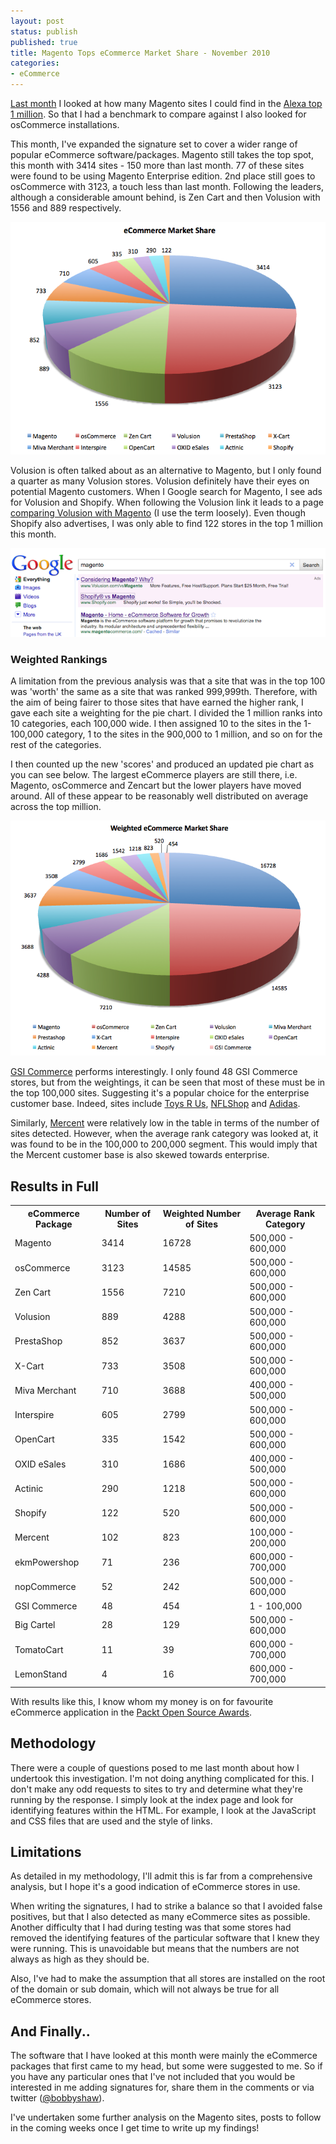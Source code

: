 ```yaml
---
layout: post
status: publish
published: true
title: Magento Tops eCommerce Market Share - November 2010
categories:
- eCommerce
---
```

<a href="http://tomrobertshaw.net/2010/10/3262-magento-sites-in-the-alexa-top-1-million/">Last month</a> I looked at how many Magento sites I could find in the <a href="http://www.alexa.com/topsites">Alexa top 1 million</a>.   So that I had a benchmark to compare against I also looked for osCommerce installations.

This month, I've expanded the signature set to cover a wider range of popular eCommerce software/packages.   Magento still takes the top spot, this month with 3414 sites - 150 more than last month.   77 of these sites were found to be using Magento Enterprise edition.  2nd place still goes to osCommerce with 3123, a touch less than last month.  Following the leaders, although a considerable amount behind, is Zen Cart and then Volusion with 1556 and 889 respectively.

<img src="/img/2010/11/eCommerce-Market-Share.png" alt="eCommerce Market Share" title="eCommerce Market Share" />

Volusion is often talked about as an alternative to Magento, but I only found a quarter as many Volusion stores.  Volusion definitely have their eyes on potential Magento customers.  When I Google search for Magento, I see ads for Volusion and Shopify.  When following the Volusion link it leads to a page <a href="http://www.volusion.com/volusion_magento_comparison/">comparing Volusion with Magento</a> (I use the term loosely).    Even though Shopify also advertises, I was only able to find 122 stores in the top 1 million this month.

<img src="/img/2010/11/Magento-Google-Sponsered-Listings.png" alt="Magento - Google Sponsored Listings" title="Magento - Google Sponsored Listings" />

<h3>Weighted Rankings</h3>

A limitation from the previous analysis was that a site that was in the top 100 was 'worth' the same as a site that was ranked 999,999th.   Therefore, with the aim of being fairer to those sites that have earned the higher rank, I gave each site a weighting for the pie chart.  I divided the 1 million ranks into 10 categories, each 100,000 wide.  I then assigned 10 to the sites in the 1-100,000 category, 1 to the sites in the 900,000 to 1 million, and so on for the rest of the categories.  

I then counted up the new 'scores' and produced an updated pie chart as you can see below.  The largest eCommerce players are still there, i.e. Magento, osCommerce and Zencart but the lower players have moved around.   All of these appear to be reasonably well distributed on average across the top million.

<img src="/img/2010/11/Weighted-eCommerce-Market-Share.png" alt="Weighted eCommerce Market Share" title="Weighted eCommerce Market Share" />

<a href="http://www.gsicommerce.com/">GSI Commerce</a> performs interestingly.  I only found 48 GSI Commerce stores, but from the weightings, it can be seen that most of these must be in the top 100,000 sites.  Suggesting it's a popular choice for the enterprise customer base.   Indeed, sites include <a href="http://www.toysrus.co.uk">Toys R Us</a>, <a href="http://www.nflshop.com">NFLShop</a> and <a href="http://www.shopadidas.com/">Adidas</a>.

Similarly, <a href="http://www.mercent.com/">Mercent</a> were relatively low in the table in terms of the number of sites detected.   However, when the average rank category was looked at, it was found to be in the 100,000 to 200,000 segment.   This would imply that the Mercent customer base is also skewed towards enterprise.

<h2>Results in Full</h2>

<table>
   <tr>
     <th>eCommerce Package</th>
     <th>Number of Sites</th>
     <th>Weighted Number of Sites</th>
     <th>Average Rank Category</th>
  </tr>
   <tr>
      <td>Magento</td>
      <td>3414</td>
      <td>16728</td>
      <td>500,000 - 600,000</td>
   </tr>
   <tr>
      <td>osCommerce</td>
      <td>3123</td>
      <td>14585</td>
      <td>500,000 - 600,000</td>
   </tr>
   <tr>
      <td>Zen Cart</td>
      <td>1556</td>
      <td>7210</td>
      <td>500,000 - 600,000</td>
   </tr>
   <tr>
       <td>Volusion</td>
       <td>889</td>
       <td>4288</td>
       <td>500,000 - 600,000</td>
   </tr>
    <tr>
       <td>PrestaShop</td>
       <td>852</td>
       <td>3637</td>
       <td>500,000 - 600,000</td>
    </tr>
    <tr>
      <td>X-Cart</td>
      <td>733</td>
      <td>3508</td>
      <td>500,000 - 600,000</td>
    </tr>
    <tr>
       <td>Miva Merchant</td>
       <td>710</td>
       <td>3688</td>
       <td>400,000 - 500,000</td>
    </tr>
    <tr>
      <td>Interspire</td>
      <td>605</td>
      <td>2799</td>
      <td>500,000 - 600,000</td>
     </tr>
     <tr>
       <td>OpenCart</td>
       <td>335</td>
       <td>1542</td>
       <td>500,000 - 600,000</td>
     </tr>
     <tr>
        <td>OXID eSales</td>
        <td>310</td>
        <td>1686</td>
        <td>400,000 - 500,000</td>
     </tr>
     <tr>
        <td>Actinic</td>
        <td>290</td>
        <td>1218</td>
        <td>500,000 - 600,000</td>
     </tr>
     <tr>
        <td>Shopify</td>
        <td>122</td>
        <td>520</td>
        <td>500,000 - 600,000</td>
     </tr>
     <tr>
        <td>Mercent</td>
        <td>102</td>
        <td>823</td>
        <td>100,000 - 200,000</td>
     </tr>
     <tr>
        <td>ekmPowershop</td>
        <td>71</td>
        <td>236</td>
        <td>600,000 - 700,000</td>
     </tr>
     <tr>
       <td>nopCommerce</td>
       <td>52</td>
       <td>242</td>
       <td>500,000 - 600,000</td>
     </tr>
     <tr>
        <td>GSI Commerce</td>
        <td>48</td>
        <td>454</td>
        <td>1 - 100,000</td>
     </tr>
     <tr>
        <td>Big Cartel</td>
        <td>28</td>
        <td>129</td>
        <td>500,000 - 600,000</td>
     </tr>
     <tr>
        <td>TomatoCart</td>
        <td>11</td>
        <td>39</td>
        <td>600,000 - 700,000</td>
     </tr>
     <tr>
       <td>LemonStand</td>
       <td>4</td>
       <td>16</td>
       <td>600,000 - 700,000</td>
    </tr>
</table>

With results like this, I know whom my money is on for favourite eCommerce application in the <a href="http://www.packtpub.com/open-source-awards-home/2010-open-source-awards-finalists">Packt Open Source Awards</a>.


<h2>Methodology</h2>

There were a couple of questions posed to me last month about how I undertook this investigation.  I'm not doing anything complicated for this.  I don't make any odd requests to sites to try and determine what they're running by the response.  I simply look at the index page and look for identifying features within the HTML.  For example, I look at the JavaScript and CSS files that are used and the style of links.


<h2>Limitations</h2>

As detailed in my methodology, I'll admit this is far from a comprehensive analysis, but I hope it's a good indication of eCommerce stores in use.

When writing the signatures, I had to strike a balance so that I avoided false positives, but that I also detected as many eCommerce sites as possible.   Another difficulty that I had during testing was that some stores had removed the identifying features of the particular software that I knew they were running.  This is unavoidable but means that the numbers are not always as high as they should be.

Also, I've had to make the assumption that all stores are installed on the root of the domain or sub domain, which will not always be true for all eCommerce stores.

<h2>And Finally..</h2>

The software that I have looked at this month were mainly the eCommerce packages that first came to my head, but some were suggested to me.  So if you have any particular ones that I've not included that you would be interested in me adding signatures for, share them in the comments or via twitter (<a href="http://twitter.com/bobbyshaw">@bobbyshaw</a>).

I've undertaken some further analysis on the Magento sites, posts to follow in the coming weeks once I get time to write up my findings!
